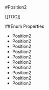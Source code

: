 #Position2

[[TOC]]

##Enum Properties 

* Position2
* Position2
* Position2
* Position2
* Position2
* Position2
* Position2
* Position2
* Position2
* Position2